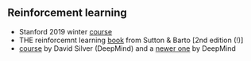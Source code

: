 ## Reinforcement learning

* Stanford 2019 winter [course](https://www.youtube.com/watch?v=FgzM3zpZ55o&list=PLoROMvodv4rOSOPzutgyCTapiGlY2Nd8u)
* THE reinforcemnt learning [book](http://www.incompleteideas.net/book/the-book-2nd.html) from Sutton & Barto [2nd edition (!)]
* [course](https://www.youtube.com/watch?v=2pWv7GOvuf0&list=PLqYmG7hTraZBiG_XpjnPrSNw-1XQaM_gB) by David Silver (DeepMind) and a [newer one](https://www.youtube.com/watch?v=ISk80iLhdfU&list=PLqYmG7hTraZBKeNJ-JE_eyJHZ7XgBoAyb) by DeepMind